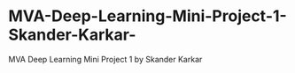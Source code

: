 # MVA-Deep-Learning-Mini-Project-1-Skander-Karkar-
MVA Deep Learning Mini Project 1 by Skander Karkar
